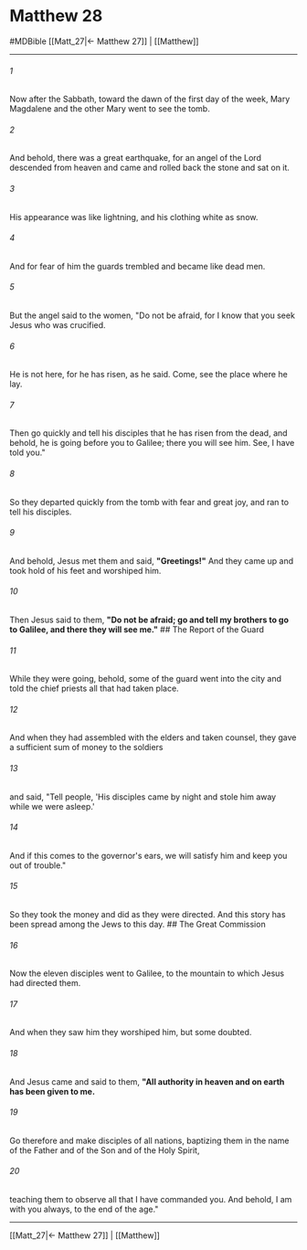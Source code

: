 # Matthew 28
#MDBible
[[Matt_27|← Matthew 27]] | [[Matthew]]

***

###### 1 
Now after the Sabbath, toward the dawn of the first day of the week, Mary Magdalene and the other Mary went to see the tomb. 

###### 2 
And behold, there was a great earthquake, for an angel of the Lord descended from heaven and came and rolled back the stone and sat on it. 

###### 3 
His appearance was like lightning, and his clothing white as snow. 

###### 4 
And for fear of him the guards trembled and became like dead men. 

###### 5 
But the angel said to the women, "Do not be afraid, for I know that you seek Jesus who was crucified. 

###### 6 
He is not here, for he has risen, as he said. Come, see the place where he lay. 

###### 7 
Then go quickly and tell his disciples that he has risen from the dead, and behold, he is going before you to Galilee; there you will see him. See, I have told you." 

###### 8 
So they departed quickly from the tomb with fear and great joy, and ran to tell his disciples. 

###### 9 
And behold, Jesus met them and said, **"Greetings!"** And they came up and took hold of his feet and worshiped him. 

###### 10 
Then Jesus said to them, **"Do not be afraid; go and tell my brothers to go to Galilee, and there they will see me."** ## The Report of the Guard 

###### 11 
While they were going, behold, some of the guard went into the city and told the chief priests all that had taken place. 

###### 12 
And when they had assembled with the elders and taken counsel, they gave a sufficient sum of money to the soldiers 

###### 13 
and said, "Tell people, 'His disciples came by night and stole him away while we were asleep.' 

###### 14 
And if this comes to the governor's ears, we will satisfy him and keep you out of trouble." 

###### 15 
So they took the money and did as they were directed. And this story has been spread among the Jews to this day. ## The Great Commission 

###### 16 
Now the eleven disciples went to Galilee, to the mountain to which Jesus had directed them. 

###### 17 
And when they saw him they worshiped him, but some doubted. 

###### 18 
And Jesus came and said to them, **"All authority in heaven and on earth has been given to me.** 

###### 19 
Go therefore and make disciples of all nations, baptizing them in the name of the Father and of the Son and of the Holy Spirit, 

###### 20 
teaching them to observe all that I have commanded you. And behold, I am with you always, to the end of the age." 

***

[[Matt_27|← Matthew 27]] | [[Matthew]]
